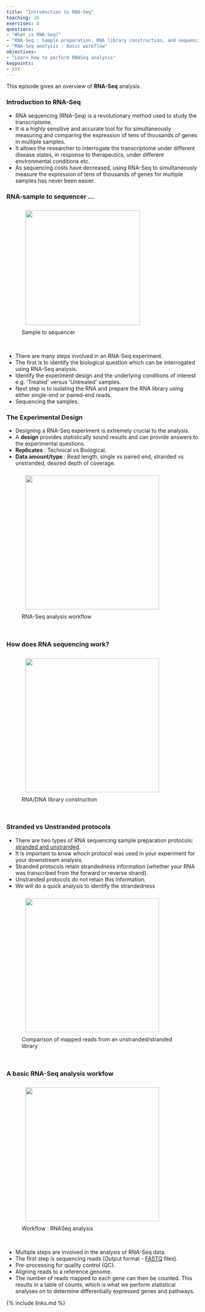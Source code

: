 ```yaml
---
title: "Introduction to RNA-Seq"
teaching: 10
exercises: 0
questions:
- "What is RNA-Seq?"
- "RNA-Seq : Sample preparation, RNA library construction, and sequencing? "
- "RNA-Seq analysis : Basic workflow"
objectives:
- "Learn how to perform RNASeq analysis"
keypoints:
- XXX
---
```


This episode gives an overview of  **RNA-Seq** analysis . 

### Introduction to RNA-Seq

- RNA sequencing (RNA-Seq) is a revolutionary method used to study the transcriptome. 
- It is a highly sensitive and accurate tool for for simultaneously measuring and comparing the expression of tens of thousands of genes in multiple samples.
- It allows the researcher to interrogate the transcriptome under different disease states, in response to therapeutics, under different environmental conditions etc.
- As sequencing costs have decreased, using RNA-Seq to simultaneously measure the expression of tens of thousands of genes for multiple samples has never been easier.


### RNA-sample to sequencer ... 

<figure>
  <img src="{{ page.root }}/fig/sample_to_sequencer.png" style="margin:10px;height:300px"/>
    <figcaption> Sample to sequencer </figcaption>
</figure><br>
  
- There are many steps involved in an RNA-Seq experiment.
- The first is to identify the biological question which can be interrogated using RNA-Seq analysis.  
- Identify the experiment design and the underlying conditions of interest e.g. 'Treated' versus 'Untreated' samples.
- Next step is to isolating the RNA and prepare the RNA library using either single-end or paired-end reads.
- Sequencing the samples.

### The Experimental Design
- Designing a RNA-Seq experiment is extremely crucial to the analysis.
- A **design** provides statistically sound results and  can provide answers to the experimental questions.
- **Replicates**   : Technical vs Biological.
- **Data amount/type** : Read length, single vs paired end, 
                         stranded vs unstranded, desired depth of coverage.
<figure>
  <img src="{{ page.root }}/fig/Design.png" style="margin:10px;height:350px"/>
  <figcaption> RNA-Seq analysis workflow </figcaption>
</figure><br>



### How does RNA sequencing work?
  <figure>
<img src="{{ page.root }}/fig/chemistry.png" style="margin:10px;height:350px"/>
  <figcaption> RNA/DNA library construction </figcaption>
</figure><br> 

### Stranded vs Unstranded protocols
- There are two types of RNA sequencing sample preparation protocols: [stranded and unstranded](https://www.ecseq.com/support/ngs/how-do-strand-specific-sequencing-protocols-work). 
- It is important to know whoch protocol was used in your experiment for your downstream analysis.
- Stranded protocols retain strandedness information (whether your RNA was transcribed from the forward or reverse strand). 
- Unstranded protocols do not retain this information.
- We will do a quick analysis to identify the strandedness 

<figure>
<img src="{{ page.root }}/fig/Strand-Specific-Protocols-2.png" style="margin:10px;height:350px"/>
  <figcaption> Comparison of mapped reads from an unstranded/stranded library </figcaption>
</figure><br> 


### A basic RNA-Seq analysis workfow 

<figure>
<img src="{{ page.root }}/fig/rnaseq_workflow.png" style="margin:10px;height:350px"/>
  <figcaption> Workflow : RNASeq analysis </figcaption>
</figure><br> 

- Multiple steps are involved in the analysis of RNA-Seq data. 
- The first step is sequencing reads (Output format - [FASTQ](https://www.drive5.com/usearch/manual7/fastq_files.html) files). 
- Pre-processing for quality control (QC).
- Aligning reads to a reference genome. 
- The number of reads mapped to each gene can then be counted. This results in a table of counts, which is what we perform statistical analyses on to determine differentially expressed genes and pathways.










{% include links.md %}
